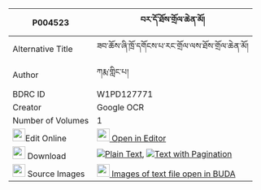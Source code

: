 |P004523|བར་དོ་ཐོས་གྲོལ་ཆེན་མོ། 
| --- | --- 
|Alternative Title |ཟབ་ཆོས་ཞི་ཁྲོ་དགོངས་པ་རང་གྲོལ་ལས་ཐོས་གྲོལ་ཆེན་མོ།
|Author| ཀརྨ་གླིང་པ།
|BDRC ID | W1PD127771
|Creator | Google OCR
|Number of Volumes| 1
|<img width="25" src="https://img.icons8.com/color/25/000000/edit-property.png">Edit Online| [<img width="25" src="https://avatars.githubusercontent.com/u/45091458?s=200&v=4"> Open in Editor](http://editor.openpecha.org/P004523)
|<img width="25" src="https://img.icons8.com/fluent/48/000000/download-2.png"/>  Download | [![](https://img.icons8.com/color/20/000000/txt.png)Plain Text](https://github.com/Openpecha/P004523/releases/download/v1/bardo_todrol_chen_mo_plain_P004523.zip), [![](https://img.icons8.com/color/20/000000/txt.png)Text with Pagination](https://github.com/Openpecha/P004523/releases/download/v1/bardo_todrol_chen_mo_pages_P004523.zip)
|<img width="25" src="https://img.icons8.com/plasticine/100/000000/pictures-folder.png"/>  Source Images | [<img width="25" src="https://library.bdrc.io/icons/BUDA-small.svg"> Images of text file open in BUDA](https://library.bdrc.io/show/bdr:W1PD127771)